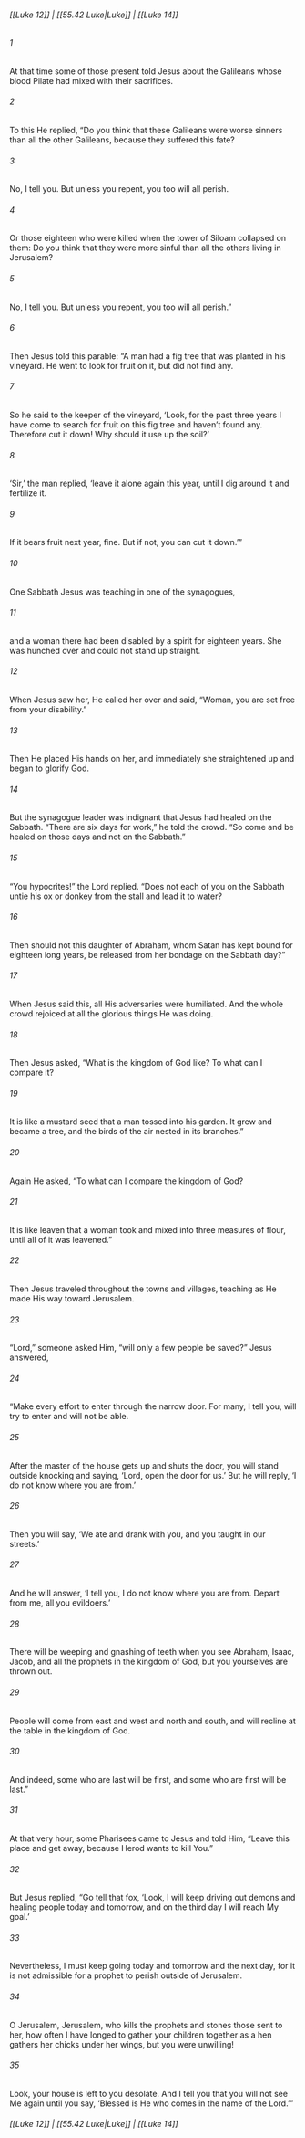 
###### [[Luke 12]] | [[55.42 Luke|Luke]] | [[Luke 14]]

###### 1
At that time some of those present told Jesus about the Galileans whose blood Pilate had mixed with their sacrifices.
###### 2
To this He replied, “Do you think that these Galileans were worse sinners than all the other Galileans, because they suffered this fate?
###### 3
No, I tell you. But unless you repent, you too will all perish.
###### 4
Or those eighteen who were killed when the tower of Siloam collapsed on them: Do you think that they were more sinful than all the others living in Jerusalem?
###### 5
No, I tell you. But unless you repent, you too will all perish.”
###### 6
Then Jesus told this parable: “A man had a fig tree that was planted in his vineyard. He went to look for fruit on it, but did not find any.
###### 7
So he said to the keeper of the vineyard, ‘Look, for the past three years I have come to search for fruit on this fig tree and haven’t found any. Therefore cut it down! Why should it use up the soil?’
###### 8
‘Sir,’ the man replied, ‘leave it alone again this year, until I dig around it and fertilize it.
###### 9
If it bears fruit next year, fine. But if not, you can cut it down.’”
###### 10
One Sabbath Jesus was teaching in one of the synagogues,
###### 11
and a woman there had been disabled by a spirit for eighteen years. She was hunched over and could not stand up straight.
###### 12
When Jesus saw her, He called her over and said, “Woman, you are set free from your disability.”
###### 13
Then He placed His hands on her, and immediately she straightened up and began to glorify God.
###### 14
But the synagogue leader was indignant that Jesus had healed on the Sabbath. “There are six days for work,” he told the crowd. “So come and be healed on those days and not on the Sabbath.”
###### 15
“You hypocrites!” the Lord replied. “Does not each of you on the Sabbath untie his ox or donkey from the stall and lead it to water?
###### 16
Then should not this daughter of Abraham, whom Satan has kept bound for eighteen long years, be released from her bondage on the Sabbath day?”
###### 17
When Jesus said this, all His adversaries were humiliated. And the whole crowd rejoiced at all the glorious things He was doing.
###### 18
Then Jesus asked, “What is the kingdom of God like? To what can I compare it?
###### 19
It is like a mustard seed that a man tossed into his garden. It grew and became a tree, and the birds of the air nested in its branches.”
###### 20
Again He asked, “To what can I compare the kingdom of God?
###### 21
It is like leaven that a woman took and mixed into three measures of flour, until all of it was leavened.”
###### 22
Then Jesus traveled throughout the towns and villages, teaching as He made His way toward Jerusalem.
###### 23
“Lord,” someone asked Him, “will only a few people be saved?” Jesus answered,
###### 24
“Make every effort to enter through the narrow door. For many, I tell you, will try to enter and will not be able.
###### 25
After the master of the house gets up and shuts the door, you will stand outside knocking and saying, ‘Lord, open the door for us.’ But he will reply, ‘I do not know where you are from.’
###### 26
Then you will say, ‘We ate and drank with you, and you taught in our streets.’
###### 27
And he will answer, ‘I tell you, I do not know where you are from. Depart from me, all you evildoers.’
###### 28
There will be weeping and gnashing of teeth when you see Abraham, Isaac, Jacob, and all the prophets in the kingdom of God, but you yourselves are thrown out.
###### 29
People will come from east and west and north and south, and will recline at the table in the kingdom of God.
###### 30
And indeed, some who are last will be first, and some who are first will be last.”
###### 31
At that very hour, some Pharisees came to Jesus and told Him, “Leave this place and get away, because Herod wants to kill You.”
###### 32
But Jesus replied, “Go tell that fox, ‘Look, I will keep driving out demons and healing people today and tomorrow, and on the third day I will reach My goal.’
###### 33
Nevertheless, I must keep going today and tomorrow and the next day, for it is not admissible for a prophet to perish outside of Jerusalem.
###### 34
O Jerusalem, Jerusalem, who kills the prophets and stones those sent to her, how often I have longed to gather your children together as a hen gathers her chicks under her wings, but you were unwilling!
###### 35
Look, your house is left to you desolate. And I tell you that you will not see Me again until you say, ‘Blessed is He who comes in the name of the Lord.’”

###### [[Luke 12]] | [[55.42 Luke|Luke]] | [[Luke 14]]
